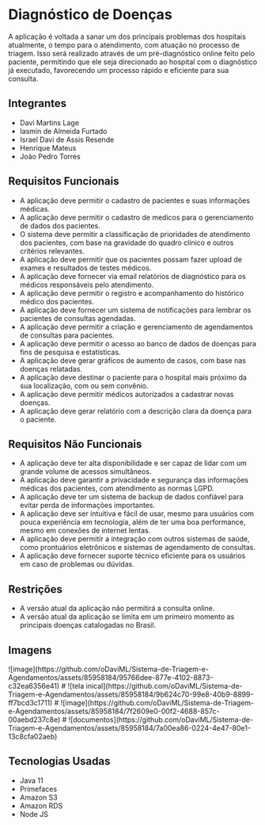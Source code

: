 <h1>Diagnóstico de Doenças</h1>
<p>A aplicação é voltada a sanar um dos principais problemas dos hospitais atualmente, o tempo para o atendimento, com atuação no processo de triagem. Isso será realizado através de um pré-diagnóstico online feito pelo paciente, permitindo que ele seja direcionado ao hospital com o diagnóstico já executado, favorecendo um processo rápido e eficiente para sua consulta.</p>

<h2>Integrantes</h2>
<ul>
  <li>Davi Martins Lage</li>
  <li>Iasmin de Almeida Furtado</li>
  <li>Israel Davi de Assis Resende</li>
  <li>Henrique Mateus</li>
  <li>João Pedro Torres</li>
</ul>

<h2>Requisitos Funcionais</h2>
<ul>
  <li>A aplicação deve permitir o cadastro de pacientes e suas informações médicas.</li>
  <li>A aplicação deve permitir o cadastro de medicos para o gerenciamento de dados dos pacientes.</li>
  <li>O sistema deve permitir a classificação de prioridades de atendimento dos pacientes, com base na gravidade do quadro clínico e outros critérios relevantes.</li>
  <li>A aplicação deve permitir que os pacientes possam fazer upload de exames e resultados de testes médicos.</li>
  <li>A aplicação deve fornecer via email relatórios de diagnóstico para os médicos responsáveis pelo atendimento.</li>
  <li>A aplicação deve permitir o registro e acompanhamento do histórico médico dos pacientes.</li>
  <li>A aplicação deve fornecer um sistema de notificações para lembrar os pacientes de consultas agendadas.</li>
  <li>A aplicação deve permitir a criação e gerenciamento de agendamentos de consultas para pacientes.</li>
  <li>A aplicação deve permitir o acesso ao banco de dados de doenças para fins de pesquisa e estatísticas.</li>
  <li>A aplicação deve gerar gráficos de aumento de casos, com base nas doenças relatadas.</li>
  <li>A aplicação deve destinar o paciente para o hospital mais próximo da sua localização, com ou sem convênio.</li>
  <li>A aplicação deve permitir médicos autorizados a cadastrar novas doenças.</li>
  <li>A aplicação deve gerar relatório com a descrição clara da doença para o paciente.</li>
</ul>

<h2>Requisitos Não Funcionais</h2>
<ul>
  <li>A aplicação deve ter alta disponibilidade e ser capaz de lidar com um grande volume de acessos simultâneos.</li>
  <li>A aplicação deve garantir a privacidade e segurança das informações médicas dos pacientes, com atendimento as normas LGPD.</li>
  <li>A aplicação deve ter um sistema de backup de dados confiável para evitar perda de informações importantes.</li>
  <li>A aplicação deve ser intuitiva e fácil de usar, mesmo para usuários com pouca experiência em tecnologia, além de ter uma boa performance, mesmo em conexões de internet lentas.</li>
  <li>A aplicação deve permitir a integração com outros sistemas de saúde, como prontuários eletrônicos e sistemas de agendamento de consultas.</li>
  <li>A aplicação deve fornecer suporte técnico eficiente para os usuários em caso de problemas ou dúvidas.</li>
</ul>

<h2>Restrições</h2>
<ul>
  <li>A versão atual da aplicação não permitirá a consulta online.</li>
  <li>A versão atual da aplicação se limita em um primeiro momento as principais doenças catalogadas no Brasil.</li>
</ul>

<h2>Imagens</h2>
![image](https://github.com/oDaviML/Sistema-de-Triagem-e-Agendamentos/assets/85958184/95766dee-877e-4102-8873-c32ea6356e41)
#
![tela inical](https://github.com/oDaviML/Sistema-de-Triagem-e-Agendamentos/assets/85958184/9b624c70-99e8-40b9-8899-ff7bcd3c1711)
#
![image](https://github.com/oDaviML/Sistema-de-Triagem-e-Agendamentos/assets/85958184/7f2609e0-00f2-4688-857c-00aebd237c8e)
#
![documentos](https://github.com/oDaviML/Sistema-de-Triagem-e-Agendamentos/assets/85958184/7a00ea86-0224-4e47-80e1-13c8cfa02aeb)



<h2>Tecnologias Usadas</h2>
<ul>
  <li>Java 11</li>
  <li>Primefaces</li>
  <li>Amazon S3</li>
  <li>Amazon RDS</li>
  <li>Node JS</li>
</ul>
